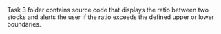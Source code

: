 Task 3 folder contains source code that displays the ratio between two stocks and alerts the user if the ratio exceeds the defined upper or lower boundaries.
